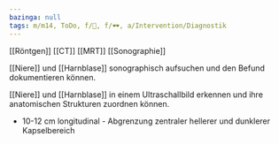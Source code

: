 ```yaml
---
bazinga: null
tags: m/m14, ToDo, f/🍺, f/🕶️, a/Intervention/Diagnostik
---
```

[[Röntgen]]
[[CT]]
[[MRT]]
[[Sonographie]]



[[Niere]] und [[Harnblase]] sonographisch aufsuchen und den Befund dokumentieren können.

[[Niere]] und [[Harnblase]] in einem Ultraschallbild erkennen und ihre anatomischen Strukturen zuordnen können.

- 10-12 cm longitudinal
        - Abgrenzung zentraler hellerer und dunklerer Kapselbereich